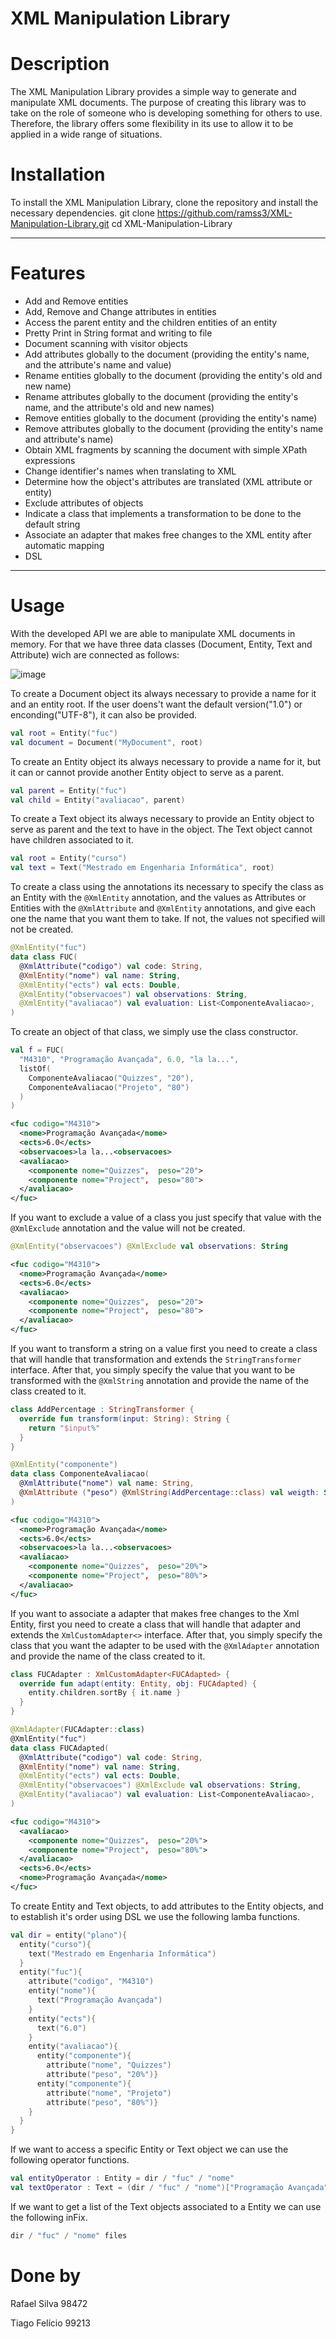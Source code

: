 # XML Manipulation Library

# Description
The XML Manipulation Library provides a simple way to generate and manipulate XML documents. The purpose of creating this library was to take on the role of someone who is developing something for others to use. Therefore, the library offers some flexibility in its use to allow it to be applied in a wide range of situations.

# Installation
To install the XML Manipulation Library, clone the repository and install the necessary dependencies.
git clone https://github.com/ramss3/XML-Manipulation-Library.git
cd XML-Manipulation-Library

* * *

# Features
- Add and Remove entities
- Add, Remove and Change attributes in entities
- Access the parent entity and the children entities of an entity
- Pretty Print in String format and writing to file
- Document scanning with visitor objects
- Add attributes globally to the document (providing the entity's name, and the attribute's name and value)
- Rename entities globally to the document (providing the entity's old and new name)
- Rename attributes globally to the document (providing the entity's name, and the attribute's old and new names)
- Remove entities globally to the document (providing the entity's name)
- Remove attributes globally to the document (providing the entity's name and attribute's name)
- Obtain XML fragments by scanning the document with simple XPath expressions
- Change identifier's names when translating to XML
- Determine how the object's attributes are translated (XML attribute or entity)
- Exclude attributes of objects
- Indicate a class that implements a transformation to be done to the default string
- Associate an adapter that makes free changes to the XML entity after automatic mapping
- DSL

* * *

# Usage
With the developed API we are able to manipulate XML documents in memory. For that we have three data classes (Document, Entity, Text and Attribute) wich are connected as follows:

![image](https://github.com/ramss3/XML-Manipulation-Library/assets/114669069/e15d2252-45c2-46ea-9251-b99cab02f650)



To create a Document object its always necessary to provide a name for it and an entity root. If the user doens't want the default version("1.0") or enconding("UTF-8"), it can also be provided.
```Kotlin
val root = Entity("fuc")
val document = Document("MyDocument", root)
```
To create an Entity object its always necessary to provide a name for it, but it can or cannot provide another Entity object to serve as a parent.
```Kotlin
val parent = Entity("fuc")
val child = Entity("avaliacao", parent)
```
To create a Text object its always necessary to provide an Entity object to serve as parent and the text to have in the object. The Text object cannot have children associated to it.
```Kotlin
val root = Entity("curso")
val text = Text("Mestrado em Engenharia Informática", root)
```

To create a class using the annotations its necessary to specify the class as an Entity with the `@XmlEntity` annotation, and the values as Attributes or Entities with the `@XmlAttribute` and `@XmlEntity` annotations, and give each one the name that you want them to take. If not, the values not specified will not be created.
```Kotlin
@XmlEntity("fuc")
data class FUC(
  @XmlAttribute("codigo") val code: String,
  @XmlEntity("nome") val name: String,
  @XmlEntity("ects") val ects: Double,
  @XmlEntity("observacoes") val observations: String,
  @XmlEntity("avaliacao") val evaluation: List<ComponenteAvaliacao>,
)
```
To create an object of that class, we simply use the class constructor.
```Kotlin
val f = FUC(
  "M4310", "Programação Avançada", 6.0, "la la...",
  listOf(
    ComponenteAvaliacao("Quizzes", "20"),
    ComponenteAvaliacao("Projeto", "80")
  )
)
```
```XML
<fuc codigo="M4310">
  <nome>Programação Avançada</nome>
  <ects>6.0</ects>
  <observacoes>la la...<observacoes>
  <avaliacao>
    <componente nome="Quizzes",  peso="20">
    <componente nome="Project",  peso="80">
  </avaliacao>
</fuc>
```
If you want to exclude a value of a class you just specify that value with the `@XmlExclude` annotation and the value will not be created.
```Kotlin
@XmlEntity("observacoes") @XmlExclude val observations: String
```
```XML
<fuc codigo="M4310">
  <nome>Programação Avançada</nome>
  <ects>6.0</ects>
  <avaliacao>
    <componente nome="Quizzes",  peso="20">
    <componente nome="Project",  peso="80">
  </avaliacao>
</fuc>
```
If you want to transform a string on a value first you need to create a class that will handle that transformation and extends the `StringTransformer` interface. After that, you simply specify the value that you want to be transformed with the `@XmlString` annotation and provide the name of the class created to it.
```Kotlin
class AddPercentage : StringTransformer {
  override fun transform(input: String): String {
    return "$input%"
  }
}
```
```Kotlin
@XmlEntity("componente")
data class ComponenteAvaliacao(
  @XmlAttribute("nome") val name: String,
  @XmlAttribute ("peso") @XmlString(AddPercentage::class) val weigth: String,
)
```
```XML
<fuc codigo="M4310">
  <nome>Programação Avançada</nome>
  <ects>6.0</ects>
  <observacoes>la la...<observacoes>
  <avaliacao>
    <componente nome="Quizzes",  peso="20%">
    <componente nome="Project",  peso="80%">
  </avaliacao>
</fuc>
```
If you want to associate a adapter that makes free changes to the Xml Entity, first you need to create a class that will handle that adapter and extends the `XmlCustomAdapter<>` interface. After that, you simply specify the class that you want the adapter to be used with the `@XmlAdapter` annotation and provide the name of the class created to it.
```Kotlin
class FUCAdapter : XmlCustomAdapter<FUCAdapted> {
  override fun adapt(entity: Entity, obj: FUCAdapted) {
    entity.children.sortBy { it.name }
  }
}
```
```Kotlin
@XmlAdapter(FUCAdapter::class)
@XmlEntity("fuc")
data class FUCAdapted(
  @XmlAttribute("codigo") val code: String,
  @XmlEntity("nome") val name: String,
  @XmlEntity("ects") val ects: Double,
  @XmlEntity("observacoes") @XmlExclude val observations: String,
  @XmlEntity("avaliacao") val evaluation: List<ComponenteAvaliacao>,
)
```
```XML
<fuc codigo="M4310">
  <avaliacao>
    <componente nome="Quizzes",  peso="20%">
    <componente nome="Project",  peso="80%">
  </avaliacao>
  <ects>6.0</ects>
  <nome>Programação Avançada</nome>
</fuc>
```

To create Entity and Text objects, to add attributes to the Entity objects, and to establish it's order using DSL we use the following lamba functions.
```Kotlin
val dir = entity("plano"){
  entity("curso"){
    text("Mestrado em Engenharia Informática")
  }
  entity("fuc"){
    attribute("codigo", "M4310")
    entity("nome"){
      text("Programação Avançada")
    }
    entity("ects"){
      text("6.0")
    }
    entity("avaliacao"){
      entity("componente"){
        attribute("nome", "Quizzes")
        attribute("peso", "20%")}
      entity("componente"){
        attribute("nome", "Projeto")
        attribute("peso", "80%")}
    }
  }
}
```
If we want to access a specific Entity or Text object we can use the following operator functions.
```Kotlin
val entityOperator : Entity = dir / "fuc" / "nome"
val textOperator : Text = (dir / "fuc" / "nome")["Programação Avançada"]
```
If we want to get a list of the Text objects associated to a Entity we can use the following inFix.
```Kotlin
dir / "fuc" / "nome" files
```

# Done by

Rafael Silva 98472

Tiago Felício 99213
